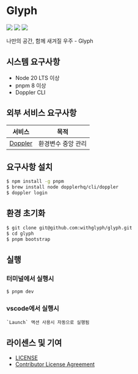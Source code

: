 # Glyph

![](https://img.shields.io/github/actions/workflow/status/withglyph/glyph/ci.yml)
![](https://img.shields.io/github/license/withglyph/glyph)
![](https://img.shields.io/github/languages/code-size/withglyph/glyph)

나만의 공간, 함께 새겨질 우주 - Glyph

## 시스템 요구사항

- Node 20 LTS 이상
- pnpm 8 이상
- Doppler CLI

## 외부 서비스 요구사항

|             서비스             |        목적        |
| :----------------------------: | :----------------: |
| [Doppler](https://doppler.com) | 환경변수 중앙 관리 |

## 요구사항 설치

```bash
$ npm install -g pnpm
$ brew install node dopplerhq/cli/doppler
$ doppler login
```

## 환경 초기화

```bash
$ git clone git@github.com:withglyph/glyph.git
$ cd glyph
$ pnpm bootstrap
```

## 실행

### 터미널에서 실행시

```bash
$ pnpm dev
```

### vscode에서 실행시

```
`Launch` 액션 사용시 자동으로 실행됨
```

## 라이센스 및 기여

- [LICENSE](LICENSE)
- [Contributor License Agreement](docs/CLA)
